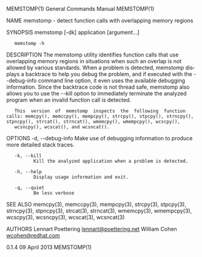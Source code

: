 MEMSTOMP(1)                                                                                General Commands Manual                                                                                MEMSTOMP(1)



NAME
       memstomp - detect function calls with overlapping memory regions

SYNOPSIS
       memstomp [-dk] application [argument...]

       memstomp -h

DESCRIPTION
       The  memstomp  utility identifies function calls that use overlapping memory regions in situations when such an overlap is not allowed by various standards. When a problem is detected, memstomp dis‐
       plays a backtrace to help you debug the problem, and if executed with the --debug-info command line option, it even uses the available debugging information. Since the backtrace code is  not  thread
       safe, memstomp also allows you to use the --kill option to immediately terminate the analyzed program when an invalid function call is detected.

       This  version  of  memstomp  inspects  the  following  function calls: memcpy(), memccpy(), mempcpy(), strcpy(), stpcpy(), strncpy(), stpncpy(), strcat(), strncat(), wmemcpy(), wmempcpy(), wcscpy(),
       wcsncpy(), wcscat(), and wcsncat().

OPTIONS
       -d, --debug-info
              Make use of debugging information to produce more detailed stack traces.

       -k, --kill
              Kill the analyzed application when a problem is detected.

       -h, --help
              Display usage information and exit.

       -q, --quiet
              Be less verbose

SEE ALSO
       memcpy(3), memccpy(3), mempcpy(3), strcpy(3), stpcpy(3), strncpy(3), stpncpy(3), strcat(3), strncat(3), wmemcpy(3), wmempcpy(3), wcscpy(3), wcsncpy(3), wcscat(3), wcsncat(3)

AUTHORS
       Lennart Poettering <lennart@poettering.net>
       William Cohen <wcohen@redhat.com>



0.1.4                                                                                           09 April 2013                                                                                     MEMSTOMP(1)
